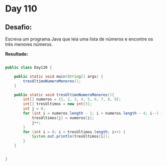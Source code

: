 # Day 110

## Desafio:

Escreva um programa Java que leia uma lista de números e encontre os três menores números.

**Resultado:**

```java

public class Day110 {

    public static void main(String[] args) {
        tresUltimoNumeroMenores();
    }

    public static void tresUltimoNumeroMenores(){
        int[] numeros = {1, 2, 3, 4, 5, 6, 7, 8, 9};
        int[] tresUltimos = new int[3];
        int j = 0;
        for (int i = numeros.length - 1; i > numeros.length - 4; i--) {
            tresUltimos[j] = numeros[i];
            j++;
        }
        for (int i = 0; i < tresUltimos.length; i++) {
            System.out.println(tresUltimos[i]);
        }
    }


}
